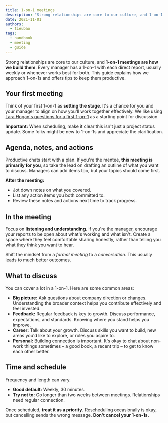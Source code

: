 ```yaml
---
title: 1-on-1 meetings
description: "Strong relationships are core to our culture, and 1-on-1 meetings are how we build them. Managers meet with direct reports regularly (usually weekly) to connect. Here's how we do 1-on-1s and tips to make them count."
date: 2021-11-01
authors:
  - tieubao
tags:
  - handbook
  - meeting
  - guide
---
```


Strong relationships are core to our culture, and **1-on-1 meetings are how we build them**. Every manager has a 1-on-1 with each direct report, usually weekly or whenever works best for both. This guide explains how we approach 1-on-1s and offers tips to keep them productive.

## Your first meeting

Think of your first 1-on-1 as **setting the stage**. It's a chance for you and your manager to align on how you'll work together effectively. We like using [Lara Hogan's questions for a first 1-on-1](https://larahogan.me/blog/first-one-on-one-questions/) as a starting point for discussion.

**Important:** When scheduling, make it clear this isn't just a project status update. Some folks might be new to 1-on-1s and appreciate the clarification.

## Agenda, notes, and actions

Productive chats start with a plan. If you're the mentee, **this meeting is primarily for you**, so take the lead on drafting an outline of what you want to discuss. Managers can add items too, but your topics should come first.

**After the meeting:**

- Jot down notes on what you covered.
- List any action items you both committed to.
- Review these notes and actions next time to track progress.

## In the meeting

Focus on **listening and understanding**. If you're the manager, encourage your reports to be open about what's working and what isn't. Create a space where they feel comfortable sharing honestly, rather than telling you what they think you want to hear.

Shift the mindset from a _formal meeting_ to a _conversation_. This usually leads to much better outcomes.

## What to discuss

You can cover a lot in a 1-on-1. Here are some common areas:

- **Big picture:** Ask questions about company direction or changes. Understanding the broader context helps you contribute effectively and feel invested.
- **Feedback:** Regular feedback is key to growth. Discuss performance, expectations, and standards. Knowing where you stand helps you improve.
- **Career:** Talk about your growth. Discuss skills you want to build, new areas you'd like to explore, or roles you aspire to.
- **Personal:** Building connection is important. It's okay to chat about non-work things sometimes – a good book, a recent trip – to get to know each other better.

## Time and schedule

Frequency and length can vary.

- **Good default:** Weekly, 30 minutes.
- **Try not to:** Go longer than two weeks between meetings. Relationships need regular connection.

Once scheduled, **treat it as a priority**. Rescheduling occasionally is okay, but cancelling sends the wrong message. **Don't cancel your 1-on-1s.**

